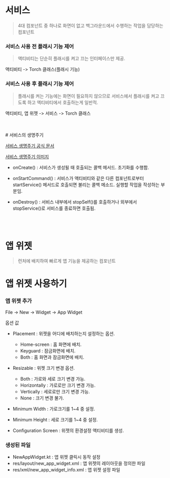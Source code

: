 # 서비스
> 4대 컴포넌트 중 하나로 화면이 없고 백그라운드에서 수행하는 작업을 담당하는 컴포넌트 


### 서비스 사용 전 플래시 기능 제어 
> 액티비티는 단순히 플래시를 켜고 끄는 인터페이스만 제공.

액티비티 -> Torch 클래스(플래시 기능)

### 서비스 사용 후 플래시 기능 제어 
> 플래시를 켜는 기능에는 화면이 필요하지 않으므로 서비스에서 플래시를 켜고 끄도록 하고 엑티비티에서 호출하는게 일반적.

액티비티, 앱 위젯 -> 서비스 -> Torch 클래스 

<br>
<br>
# 서비스의 생명주기 

[서비스 생명주기 공식 문서](https://developer.android.com/guide/components/services#Lifecycle)

[서비스 생명주기 이미지](https://developer.android.com/static/images/service_lifecycle.png)

- onCreate() : 서비스가 생성될 때 호출되는 콜백 메서드. 초기화를 수행함. 

- onStartCommand() : 서비스가 액티비티와 같은 다른 컴포넌트로부터 startService() 메서드로 호출되면 불리는 콜백 메소드. 실행할 작업을 작성하는 부분임. 

- onDestroy() : 서비스 내부에서 stopSelf()를 호출하거나 외부에서 stopService()로 서비스를 종료하면 호출됨. 

<br>
<br>

# 앱 위젯
> 런처에 배치하여 빠르게 앱 기능을 제공하는 컴포넌트 

# 앱 위젯 사용하기
### 앱 위젯 추가  
File -> New -> Widget -> App Widget 

옵션 값
- Placement : 위젯을 어디에 배치하는지 설정하는 옵션.
  - Home-screen : 홈 화면에 배치.
  - Keyguard : 잠금화면에 배치.
  - Both : 홈 화면과 잠금화면에 배치. 

- Resizable : 위젯 크기 변경 옵션.
  - Both : 가로와 세로 크기 변경 가능.
  - Horizontally : 가로로만 크기 변경 가능.
  - Vertically : 세로로만 크기 변경 가능.
  - None : 크기 변경 불가.

- Minimum Width : 가로크기를 1~4 중 설정.
- Minimum Height : 세로 크기를 1~4 중 설정.
- Configuration Screen : 위젯의 환경설정 액티비티를 생성. 

### 생성된 파일
- NewAppWidget.kt : 앱 위젯 클릭시 동작 설정
- res/layout/new_app_widget.xml : 앱 위젯의 레이아웃을 정의한 파일
- res/xml/new_app_widget_info.xml : 앱 위젯 설정 파일
